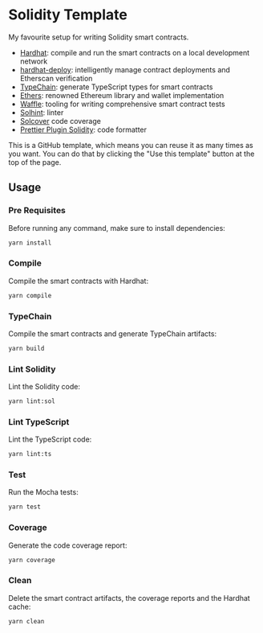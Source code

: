 # Solidity Template

My favourite setup for writing Solidity smart contracts.

- [Hardhat](https://github.com/nomiclabs/hardhat): compile and run the smart contracts on a local development network
- [hardhat-deploy](https://github.com/wighawag/hardhat-deploy): intelligently manage contract deployments and Etherscan verification
- [TypeChain](https://github.com/ethereum-ts/TypeChain): generate TypeScript types for smart contracts
- [Ethers](https://github.com/ethers-io/ethers.js/): renowned Ethereum library and wallet implementation
- [Waffle](https://github.com/EthWorks/Waffle): tooling for writing comprehensive smart contract tests
- [Solhint](https://github.com/protofire/solhint): linter
- [Solcover](https://github.com/sc-forks/solidity-coverage) code coverage
- [Prettier Plugin Solidity](https://github.com/prettier-solidity/prettier-plugin-solidity): code formatter

This is a GitHub template, which means you can reuse it as many times as you want. You can do that by clicking the "Use this
template" button at the top of the page.

## Usage

### Pre Requisites

Before running any command, make sure to install dependencies:

```sh
yarn install
```

### Compile

Compile the smart contracts with Hardhat:

```sh
yarn compile
```

### TypeChain

Compile the smart contracts and generate TypeChain artifacts:

```sh
yarn build
```

### Lint Solidity

Lint the Solidity code:

```sh
yarn lint:sol
```

### Lint TypeScript

Lint the TypeScript code:

```sh
yarn lint:ts
```

### Test

Run the Mocha tests:

```sh
yarn test
```

### Coverage

Generate the code coverage report:

```sh
yarn coverage
```

### Clean

Delete the smart contract artifacts, the coverage reports and the Hardhat cache:

```sh
yarn clean
```
